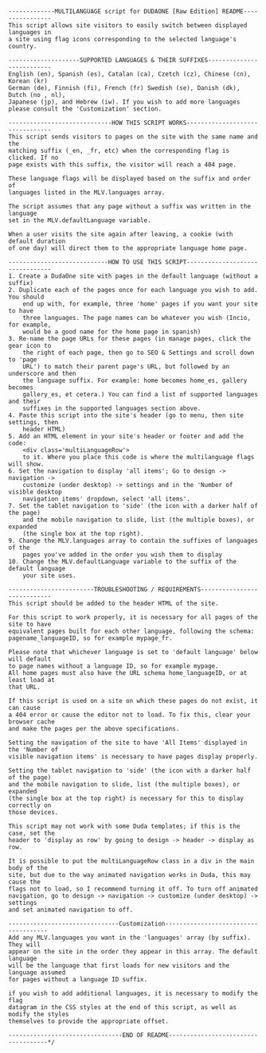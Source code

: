     -------------MULTILANGUAGE script for DUDAONE [Raw Edition] README----------------
    This script allows site visitors to easily switch between displayed languages in 
    a site using flag icons corresponding to the selected language's country.

    --------------------SUPPORTED LANGUAGES & THEIR SUFFIXES--------------------------
    English (en), Spanish (es), Catalan (ca), Czetch (cz), Chinese (cn), Korean (kr)
    German (de), Finnish (fi), French (fr) Swedish (se), Danish (dk), Dutch (no , nl), 
    Japanese (jp), and Hebrew (iw). If you wish to add more languages
    please consult the 'Customization' section.

    -----------------------------HOW THIS SCRIPT WORKS--------------------------------
    This script sends visitors to pages on the site with the same name and the 
    matching suffix (_en, _fr, etc) when the corresponding flag is clicked. If no 
    page exists with this suffix, the visitor will reach a 404 page. 

    These language flags will be displayed based on the suffix and order of 
    languages listed in the MLV.languages array.

    The script assumes that any page without a suffix was written in the language 
    set in the MLV.defaultLanguage variable.

    When a user visits the site again after leaving, a cookie (with default duration
    of one day) will direct them to the appropriate language home page.

    ----------------------------HOW TO USE THIS SCRIPT--------------------------------
    1. Create a DudaOne site with pages in the default language (without a suffix)
    2. Duplicate each of the pages once for each language you wish to add. You should
        end up with, for example, three 'home' pages if you want your site to have 
        three languages. The page names can be whatever you wish (Incio, for example, 
        would be a good name for the home page in spanish)
    3. Re-name the page URLs for these pages (in manage pages, click the gear icon to
        the right of each page, then go to SEO & Settings and scroll down to 'page 
        URL') to match their parent page's URL, but followed by an underscore and then
        the language suffix. For example: home becomes home_es, gallery becomes 
        gallery_es, et cetera.) You can find a list of supported languages and their 
        suffixes in the supported languages section above.
    4. Paste this script into the site's header (go to menu, then site settings, then
        header HTML)
    5. Add an HTML element in your site's header or footer and add the code:
        <div class='multiLanguageRow'> 
        to it. Where you place this code is where the multilanguage flags will show.
    6. Set the navigation to display 'all items'; Go to design -> navigation -> 
        customize (under desktop) -> settings and in the 'Number of visible desktop 
        navigation items' dropdown, select 'all items'.
    7. Set the tablet navigation to 'side' (the icon with a darker half of the page)
        and the mobile navigation to slide, list (the multiple boxes), or expanded 
        (the single box at the top right).
    9. Change the MLV.languages array to contain the suffixes of languages of the 
        pages you've added in the order you wish them to display
    10. Change the MLV.defaultLanguage variable to the suffix of the default language
        your site uses.
    
    ------------------------TROUBLESHOOTING / REQUIREMENTS----------------------------
    This script should be added to the header HTML of the site.
    
    For this script to work properly, it is necessary for all pages of the site to have
    equivalent pages built for each other language, following the schema: 
    pagename_languageID, so for example mypage_fr.
    
    Please note that whichever language is set to 'default language' below will default
    to page names without a language ID, so for example mypage.
    All home pages must also have the URL schema home_languageID, or at least load at 
    that URL.

    If this script is used on a site on which these pages do not exist, it can cause
    a 404 error or cause the editor not to load. To fix this, clear your browser cache
    and make the pages per the above specifications.

    Setting the navigation of the site to have 'All Items' displayed in the 'Number of 
    visible navigation items' is necessary to have pages display properly.

    Setting the tablet navigation to 'side' (the icon with a darker half of the page)
    and the mobile navigation to slide, list (the multiple boxes), or expanded 
    (the single box at the top right) is necessary for this to display correctly on
    those devices.

    This script may not work with some Duda templates; if this is the case, set the
    header to 'display as row' by going to design -> header -> display as row.

    It is possible to put the multiLanguageRow class in a div in the main body of the
    site, but due to the way animated navigation works in Duda, this may cause the 
    flags not to load, so I recommend turning it off. To turn off animated 
    navigation, go to design -> navigation -> customize (under desktop) -> settings 
    and set animated navigation to off.

    -------------------------------Customization-------------------------------------
    Add any MLV.languages you want in the 'languages' array (by suffix). They will 
    appear on the site in the order they appear in this array. The default language 
    will be the language that first loads for new visitors and the language assumed 
    for pages without a language ID suffix.
    
    if you wish to add additional languages, it is necessary to modify the flag 
    datagram in the CSS styles at the end of this script, as well as modify the styles
    themselves to provide the appropriate offset. 

    --------------------------------END OF README------------------------------------*/
